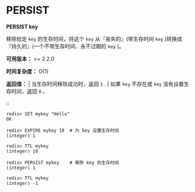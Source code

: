 # PERSIST


**PERSIST key**

移除给定 ``key`` 的生存时间，将这个 ``key`` 从『易失的』(带生存时间 ``key`` )转换成『持久的』(一个不带生存时间、永不过期的 ``key`` )。

**可用版本：**
    >= 2.2.0

**时间复杂度：**
    O(1)

**返回值：**
    | 当生存时间移除成功时，返回 ``1`` .
    | 如果 ``key`` 不存在或 ``key`` 没有设置生存时间，返回 ``0`` 。

::

    redis> SET mykey "Hello"
    OK

    redis> EXPIRE mykey 10  # 为 key 设置生存时间
    (integer) 1

    redis> TTL mykey
    (integer) 10

    redis> PERSIST mykey    # 移除 key 的生存时间
    (integer) 1

    redis> TTL mykey
    (integer) -1
